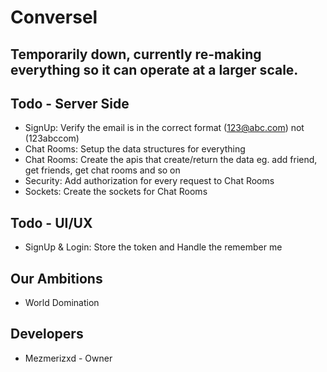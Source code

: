 # Conversel

## Temporarily down, currently re-making everything so it can operate at a larger scale.

## Todo - Server Side
- SignUp: Verify the email is in the correct format (123@abc.com) not (123abccom)
- Chat Rooms: Setup the data structures for everything
- Chat Rooms: Create the apis that create/return the data eg. add friend, get friends, get chat rooms and so on
- Security: Add authorization for every request to Chat Rooms
- Sockets: Create the sockets for Chat Rooms

## Todo - UI/UX
- SignUp & Login: Store the token and Handle the remember me

## Our Ambitions
- World Domination

## Developers
- Mezmerizxd - Owner
